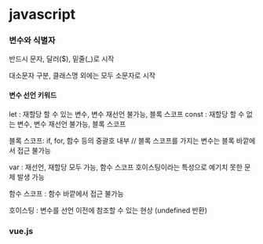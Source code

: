 # javascript

### 변수와 식별자
반드시 문자, 달러($), 밑줄(_)로 시작

대소문자 구분, 클래스명 외에는 모두 소문자로 시작

#### 변수 선언 키워드

let : 재할당 할 수 있는 변수, 변수 재선언 불가능, 블록 스코프
const : 재할당 할 수 없는 변수, 변수 재선언 불가능, 블록 스코프 

블록 스코프: if, for, 함수 등의 중괄호 내부 // 블록 스코프를 가지는 변수는 블록 바깥에서 접근 불가능


var : 재선언, 재할당 모두 가능, 함수 스코프
호이스팅이라는 특성으로 예기치 못한 문제 발생 가능

함수 스코프 : 함수 바깥에서 접근 불가능

호이스팅 : 변수를 선언 이전에 참조할 수 있는 현상 (undefined 반환)



### vue.js
